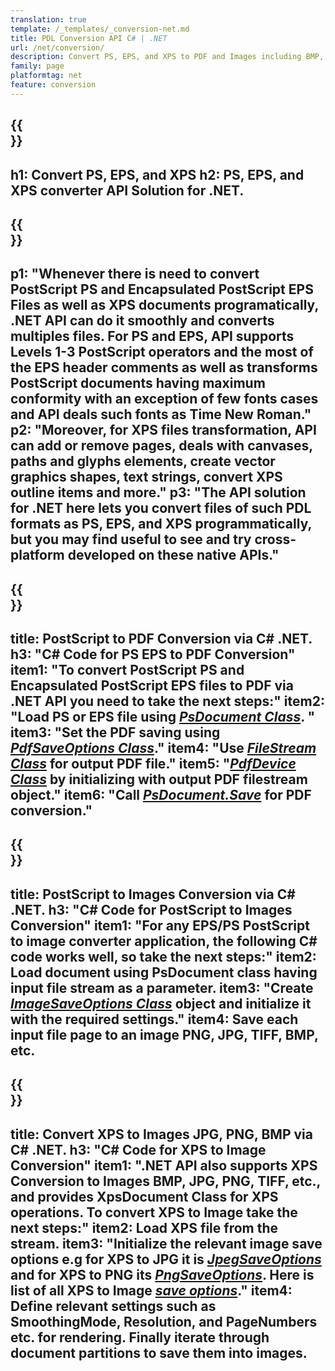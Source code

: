 ```yaml
---
translation: true
template: /_templates/_conversion-net.md
title: PDL Conversion API C# | .NET 
url: /net/conversion/
description: Convert PS, EPS, and XPS to PDF and Images including BMP, JPG, PNG, and TIFF using the .NET library with the Aspose.Page PDL conversion functionality.
family: page
platformtag: net
feature: conversion
---
```


{{<section banner>}}
---
h1: Convert PS, EPS, and XPS
h2: PS, EPS, and XPS converter API Solution for .NET.
---

{{<section overview>}}
---
p1: "Whenever there is need to convert PostScript PS and Encapsulated PostScript EPS Files as well as XPS documents programatically, .NET API can do it smoothly and converts multiples files. For PS and EPS, API supports Levels 1-3 PostScript operators and the most of the EPS header comments as well as transforms PostScript documents having maximum conformity with an exception of few fonts cases and API deals such fonts as Time New Roman."
p2: "Moreover, for XPS files transformation, API can add or remove pages, deals with canvases, paths and glyphs elements, create vector graphics shapes, text strings, convert XPS outline items and more."
p3: "The API solution for .NET here lets you convert files of such PDL formats as PS, EPS, and XPS programmatically, but you may find useful to see and try cross-platform developed on these native APIs."
---

{{<section feature1>}}
---
title: PostScript to PDF Conversion via C# .NET.
h3: "C# Code for PS EPS to PDF Conversion"
item1: "To convert PostScript PS and Encapsulated PostScript EPS files to PDF via .NET API you need to take the next steps:"
item2: "Load PS or EPS file using [*PsDocument Class*](https://reference.aspose.com/page/net/aspose.page.eps/psdocument/). "
item3:  "Set the PDF saving using [*PdfSaveOptions Class*](https://reference.aspose.com/page/net/aspose.page.eps.device/pdfsaveoptions/)."
item4: "Use [*FileStream Class*](https://docs.microsoft.com/en-us/dotnet/api/system.io.filestream) for output PDF file."
item5: "[*PdfDevice Class*](https://reference.aspose.com/page/net/aspose.page.eps.device/pdfdevice/) by initializing with output PDF filestream object."
item6: "Call [*PsDocument.Save*](https://reference.aspose.com/page/net/aspose.page.eps/psdocument/save/) for PDF conversion."
---

{{<section feature2>}}
---
title: PostScript to Images Conversion via C# .NET.
h3: "C# Code for PostScript to Images Conversion"
item1: "For any EPS/PS PostScript to image converter application, the following C# code works well, so take the next steps:"
item2: Load document using PsDocument class having input file stream as a parameter. 
item3: "Create [*ImageSaveOptions Class*](https://reference.aspose.com/page/net/aspose.page.xps.presentation.image/imagesaveoptions/) object and initialize it with the required settings."
item4: Save each input file page to an image PNG, JPG, TIFF, BMP, etc. 
---

{{<section feature3>}}
---
title: Convert XPS to Images JPG, PNG, BMP via C# .NET.
h3: "C# Code for XPS to Image Conversion"
item1: ".NET API also supports XPS Conversion to Images BMP, JPG, PNG, TIFF, etc., and provides XpsDocument Class for XPS operations. To convert XPS to Image take the next steps:"
item2: Load XPS file from the stream. 
item3: "Initialize the relevant image save options e.g for **XPS to JPG** it is [*JpegSaveOptions*](https://reference.aspose.com/page/net/aspose.page.xps.presentation.image/jpegsaveoptions/) and for **XPS to PNG** its [*PngSaveOptions*](https://reference.aspose.com/page/net/aspose.page.xps.presentation.image/jpegsaveoptions/). Here is list of all XPS to Image [*save options*](https://reference.aspose.com/page/net/aspose.page.xps.presentation.image/)."
item4: Define relevant settings such as SmoothingMode, Resolution, and PageNumbers etc. for rendering. Finally iterate through document partitions to save them into images.
---
